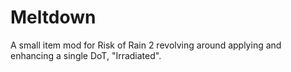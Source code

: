 # Meltdown

A small item mod for Risk of Rain 2 revolving around applying and enhancing a single DoT, "Irradiated".
